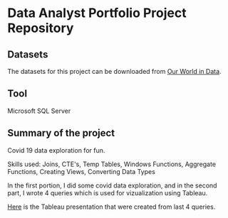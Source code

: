 # Data Analyst Portfolio Project Repository

## Datasets
The datasets for this project can be downloaded from [Our World in Data](https://ourworldindata.org/covid-deaths).

## Tool
Microsoft SQL Server

## Summary of the project
Covid 19 data exploration for fun.

Skills used: Joins, CTE's, Temp Tables, Windows Functions, Aggregate Functions, Creating Views, Converting Data Types

In the first portion, I did some covid data exploration, and in the second part, I wrote 4 queries which is used for vizualization using Tableau.

[Here]() is the Tableau presentation that were created from last 4 queries.

